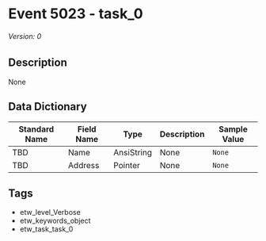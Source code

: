 # Event 5023 - task_0
###### Version: 0

## Description
None

## Data Dictionary
|Standard Name|Field Name|Type|Description|Sample Value|
|---|---|---|---|---|
|TBD|Name|AnsiString|None|`None`|
|TBD|Address|Pointer|None|`None`|

## Tags
* etw_level_Verbose
* etw_keywords_object
* etw_task_task_0
